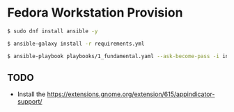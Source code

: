 # Fedora Workstation Provision

```zsh
$ sudo dnf install ansible -y

$ ansible-galaxy install -r requirements.yml

$ ansible-playbook playbooks/1_fundamental.yaml --ask-become-pass -i inventory
```




## TODO
- Install the https://extensions.gnome.org/extension/615/appindicator-support/
